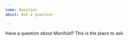 ```yaml
---
name: Question
about: Ask a question

---
```


Have a question about Manifold?  This is the place to ask.

